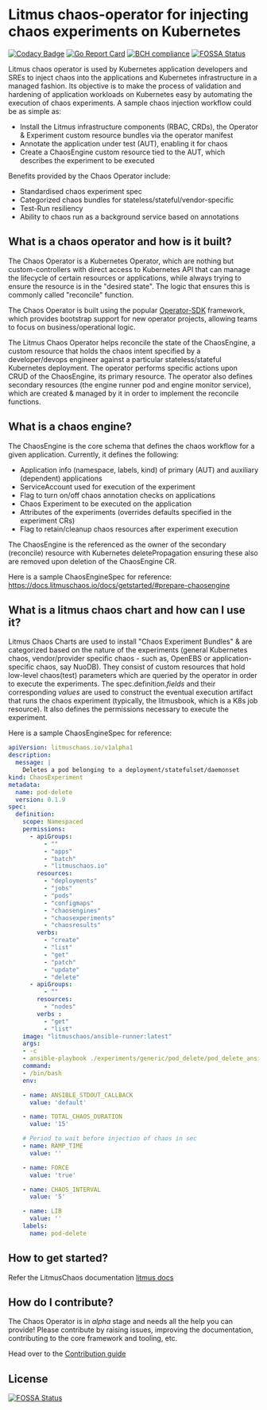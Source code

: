 # Litmus chaos-operator for injecting chaos experiments on Kubernetes

[![Codacy Badge](https://api.codacy.com/project/badge/Grade/2597079b1b5240d3866a6deb4112a2f2)](https://www.codacy.com/manual/litmuschaos/chaos-operator?utm_source=github.com&amp;utm_medium=referral&amp;utm_content=litmuschaos/chaos-operator&amp;utm_campaign=Badge_Grade)
[![Go Report Card](https://goreportcard.com/badge/github.com/litmuschaos/chaos-operator)](https://goreportcard.com/report/github.com/litmuschaos/chaos-operator)
[![BCH compliance](https://bettercodehub.com/edge/badge/litmuschaos/chaos-operator?branch=master)](https://bettercodehub.com/)
[![FOSSA Status](https://app.fossa.io/api/projects/git%2Bgithub.com%2Flitmuschaos%2Fchaos-operator.svg?type=shield)](https://app.fossa.io/projects/git%2Bgithub.com%2Flitmuschaos%2Fchaos-operator?ref=badge_shield)
  
Litmus chaos operator is used by Kubernetes application developers and SREs to inject chaos into the applications 
and Kubernetes infrastructure in a managed fashion. Its objective is to make the process of validation and 
hardening of application workloads on Kubernetes easy by automating the execution of chaos experiments. A sample chaos 
injection workflow could be as simple as:

- Install the Litmus infrastructure components (RBAC, CRDs), the Operator & Experiment custom resource bundles via the operator manifest
- Annotate the application under test (AUT), enabling it for chaos
- Create a ChaosEngine custom resource tied to the AUT, which describes the experiment to be executed 

Benefits provided by the Chaos Operator include: 

- Standardised chaos experiment spec 
- Categorized chaos bundles for stateless/stateful/vendor-specific
- Test-Run resiliency 
- Ability to chaos run as a background service based on annotations

## What is a chaos operator and how is it built?

The Chaos Operator is a Kubernetes Operator, which are nothing but custom-controllers with direct access to Kubernetes API
that can manage the lifecycle of certain resources or applications, while always trying to ensure the resource is in the "desired
state". The logic that ensures this is commonly called "reconcile" function.

The Chaos Operator is built using the popular [Operator-SDK](https://github.com/operator-framework/operator-sdk/) framework, 
which provides bootstrap support for new operator projects, allowing teams to focus on business/operational logic. 

The Litmus Chaos Operator helps reconcile the state of the ChaosEngine, a custom resource that holds the chaos intent 
specified by a developer/devops engineer against a particular stateless/stateful Kubernetes deployment. The operator performs
specific actions upon CRUD of the ChaosEngine, its primary resource. The operator also defines secondary resources (the engine 
runner pod and engine monitor service), which are created & managed by it in order to implement the reconcile functions. 

## What is a chaos engine?

The ChaosEngine is the core schema that defines the chaos workflow for a given application. Currently, it defines the following:

- Application info (namespace, labels, kind) of primary (AUT) and auxiliary (dependent) applications 
- ServiceAccount used for execution of the experiment
- Flag to turn on/off chaos annotation checks on applications
- Chaos Experiment to be executed on the application
- Attributes of the experiments (overrides defaults specified in the experiment CRs)
- Flag to retain/cleanup chaos resources after experiment execution

The ChaosEngine is the referenced as the owner of the secondary (reconcile) resource with Kubernetes deletePropagation 
ensuring these also are removed upon deletion of the ChaosEngine CR.

Here is a sample ChaosEngineSpec for reference: https://docs.litmuschaos.io/docs/getstarted/#prepare-chaosengine

## What is a litmus chaos chart and how can I use it?

Litmus Chaos Charts are used to install "Chaos Experiment Bundles" & are categorized based on the nature
of the experiments (general Kubernetes chaos, vendor/provider specific chaos - such as, OpenEBS or 
application-specific chaos, say NuoDB). They consist of custom resources that hold low-level chaos(test) 
parameters which are queried by the operator in order to execute the experiments. The spec.definition._fields_
and their corresponding _values_ are used to construct the eventual execution artifact that runs the chaos 
experiment (typically, the litmusbook, which is a K8s job resource). It also defines the permissions necessary 
to execute the experiment.  

Here is a sample ChaosEngineSpec for reference:

```yaml
apiVersion: litmuschaos.io/v1alpha1
description:
  message: |
    Deletes a pod belonging to a deployment/statefulset/daemonset
kind: ChaosExperiment
metadata:
  name: pod-delete
  version: 0.1.9
spec:
  definition:
    scope: Namespaced
    permissions:
      - apiGroups:
          - ""
          - "apps"
          - "batch"
          - "litmuschaos.io"
        resources:
          - "deployments"
          - "jobs"
          - "pods"
          - "configmaps"
          - "chaosengines"
          - "chaosexperiments"
          - "chaosresults"
        verbs:
          - "create"
          - "list"
          - "get"
          - "patch"
          - "update"
          - "delete"
      - apiGroups:
          - ""
        resources: 
          - "nodes"
        verbs :
          - "get"
          - "list"
    image: "litmuschaos/ansible-runner:latest"
    args:
    - -c
    - ansible-playbook ./experiments/generic/pod_delete/pod_delete_ansible_logic.yml -i /etc/ansible/hosts -vv; exit 0
    command:
    - /bin/bash
    env:

    - name: ANSIBLE_STDOUT_CALLBACK
      value: 'default'

    - name: TOTAL_CHAOS_DURATION
      value: '15'

    # Period to wait before injection of chaos in sec
    - name: RAMP_TIME
      value: ''

    - name: FORCE
      value: 'true'

    - name: CHAOS_INTERVAL
      value: '5'

    - name: LIB
      value: ''    
    labels:
      name: pod-delete
```

## How to get started?

Refer the LitmusChaos documentation [litmus docs](https://docs.litmuschaos.io)

## How do I contribute?

The Chaos Operator is in _alpha_ stage and needs all the help you can provide! Please contribute by raising issues, 
improving the documentation, contributing to the core framework and tooling, etc.

Head over to the [Contribution guide](CONTRIBUTING.md)


## License
[![FOSSA Status](https://app.fossa.io/api/projects/git%2Bgithub.com%2Flitmuschaos%2Fchaos-operator.svg?type=large)](https://app.fossa.io/projects/git%2Bgithub.com%2Flitmuschaos%2Fchaos-operator?ref=badge_large)